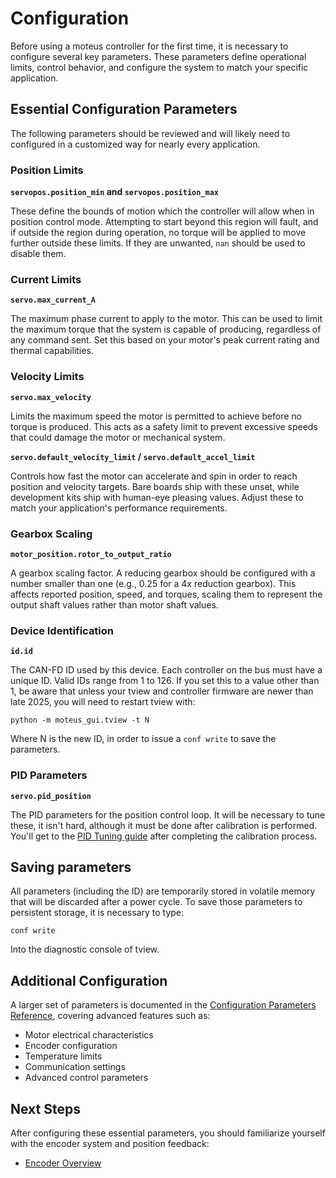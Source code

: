 # Configuration

Before using a moteus controller for the first time, it is necessary to configure several key parameters. These parameters define operational limits, control behavior, and configure the system to match your specific application.

## Essential Configuration Parameters

The following parameters should be reviewed and will likely need to configured in a customized way for nearly every application.

### Position Limits

**`servopos.position_min` and `servopos.position_max`**

These define the bounds of motion which the controller will allow when in position control mode. Attempting to start beyond this region will fault, and if outside the region during operation, no torque will be applied to move further outside these limits.  If they are unwanted, `nan` should be used to disable them.

### Current Limits

**`servo.max_current_A`**

The maximum phase current to apply to the motor. This can be used to limit the maximum torque that the system is capable of producing, regardless of any command sent. Set this based on your motor's peak current rating and thermal capabilities.

### Velocity Limits

**`servo.max_velocity`**

Limits the maximum speed the motor is permitted to achieve before no torque is produced. This acts as a safety limit to prevent excessive speeds that could damage the motor or mechanical system.

**`servo.default_velocity_limit` / `servo.default_accel_limit`**

Controls how fast the motor can accelerate and spin in order to reach position and velocity targets. Bare boards ship with these unset, while development kits ship with human-eye pleasing values. Adjust these to match your application's performance requirements.

### Gearbox Scaling

**`motor_position.rotor_to_output_ratio`**

A gearbox scaling factor. A reducing gearbox should be configured with a number smaller than one (e.g., 0.25 for a 4x reduction gearbox). This affects reported position, speed, and torques, scaling them to represent the output shaft values rather than motor shaft values.

### Device Identification

**`id.id`**

The CAN-FD ID used by this device. Each controller on the bus must have a unique ID. Valid IDs range from 1 to 126.  If you set this to a value other than 1, be aware that unless your tview and controller firmware are newer than late 2025, you will need to restart tview with:

```
python -m moteus_gui.tview -t N
```

Where N is the new ID, in order to issue a `conf write` to save the
parameters.

### PID Parameters

**`servo.pid_position`**

The PID parameters for the position control loop. It will be necessary to tune these, it isn't hard, although it must be done after calibration is performed. You'll get to the [PID Tuning guide](../guides/pid-tuning.md) after completing the calibration process.

## Saving parameters

All parameters (including the ID) are temporarily stored in volatile memory that will be discarded after a power cycle.  To save those parameters to persistent storage, it is necessary to type:

```
conf write
```

Into the diagnostic console of tview.

## Additional Configuration

A larger set of parameters is documented in the [Configuration Parameters Reference](../reference/configuration.md), covering advanced features such as:

- Motor electrical characteristics
- Encoder configuration
- Temperature limits
- Communication settings
- Advanced control parameters

## Next Steps

After configuring these essential parameters, you should familiarize yourself with the encoder system and position feedback:

- [Encoder Overview](encoder-overview.md)
